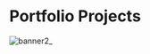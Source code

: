 # Portfolio Projects

![banner2_](https://github.com/user-attachments/assets/345d6544-5a30-4ee7-8ec3-5a693103f1dc)

